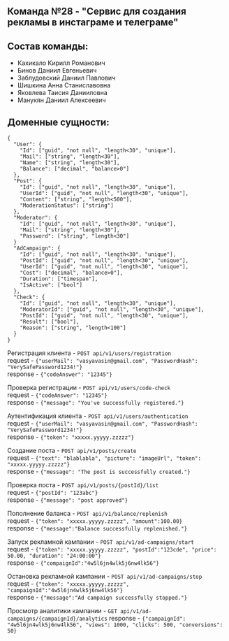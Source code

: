 ## Команда №28 - "Сервис для создания рекламы в инстаграме и телеграме"

## Состав команды:
- Кахикало Кирилл Романович
- Бинов Даниил Евгеньевич
- Заблудовский Даниил Павлович
- Шишкина Анна Станиславовна
- Яковлева Таисия Данииловна
- Манукян Даниил Алексеевич

## Доменные сущности:
```
{
  "User": {
    "Id": ["guid", "not null", "length<30", "unique"],
    "Mail": ["string", "length<30"],
    "Name": ["string", "length<30"],
    "Balance": ["decimal", "balance>0"]
  },
  "Post": {
    "Id": ["guid", "not null", "length<30", "unique"],
    "UserId": ["guid", "not null", "length<30", "unique"],
    "Content": ["string", "length<500"],
    "ModerationStatus": ["string"]
  },
  "Moderator": {
    "Id": ["guid", "not null", "length<30", "unique"],
    "Mail": ["string", "length<30"],
    "Password": ["string", "length<30"]
  }
  "AdCampaign": {
    "Id": ["guid", "not null", "length<30", "unique"],
    "PostId": ["guid", "not null", "length<30", "unique"],
    "UserId": ["guid", "not null", "length<30", "unique"],
    "Cost": ["decimal", "balance>0"],
    "Duration": ["timespan"],
    "IsActive": ["bool"]
  },
  "Check": {
    "Id": ["guid", "not null", "length<30", "unique"],
    "ModeratorId": ["guid", "not null", "length<30", "unique"],
    "PostId": ["guid", "not null", "length<30", "unique"],
    "Result": ["bool"],
    "Reason": ["string", "length<100"]
  }
}
```

Регистрация клиента - `POST api/v1/users/registration`  
request - `{"userMail": "vasyavasin@gmail.com", "PasswordHash": "VerySafePassword1234!"}`  
response - `{"codeAnswer": "12345"}`

Проверка регистрации - `POST api/v1/users/code-check`  
request - `{"codeAnswer": "12345"}`  
response - `{"message": "You've successfully registered."}`

Аутентификация клиента - `POST api/v1/users/authentication`  
request - `{"userMail": "vasyavasin@gmail.com", "PasswordHash": "VerySafePassword1234!"}`  
response - `{"token": "xxxxx.yyyyy.zzzzz"}`

Создание поста - `POST api/v1/posts/create`  
request - `{"text": "blablabla", "picture": "imageUrl", "token": "xxxxx.yyyyy.zzzzz"}`  
response - `{"message": "The post is successfully created."}`

Проверка поста - `POST api/v1/posts/{postId}/list`  
request - `{"postId": "123abc"}`  
response - `{"message": "post approved"}`

Пополнение баланса - `POST api/v1/balance/replenish`  
request - `{"token": "xxxxx.yyyyy.zzzzz", "amount":100.00}`  
response - `{"message":"Balance successfully replenished."}`

Запуск рекламной кампании - `POST api/v1/ad-campaigns/start`  
request - `{"token": "xxxxx.yyyyy.zzzzz", "postId":"123cde", "price": 50.00, "duration": "24:00:00"}`  
response - `{"compaignId":"4w5l6jn4wlk5j6nw4lk56"}`

Остановка рекламной кампании - `POST api/v1/ad-campaigns/stop`  
request - `{"token": "xxxxx.yyyyy.zzzzz", "campaignId":"4w5l6jn4wlk5j6nw4lk56"}`  
response - `{"message":"Ad campaign successfully stopped."}`

Просмотр аналитики кампании - `GET api/v1/ad-campaigns/{campaignId}/analytics`
response - `{"campaignId": "4w5l6jn4wlk5j6nw4lk56", "views": 1000, "clicks": 500, "conversions": 50}`


